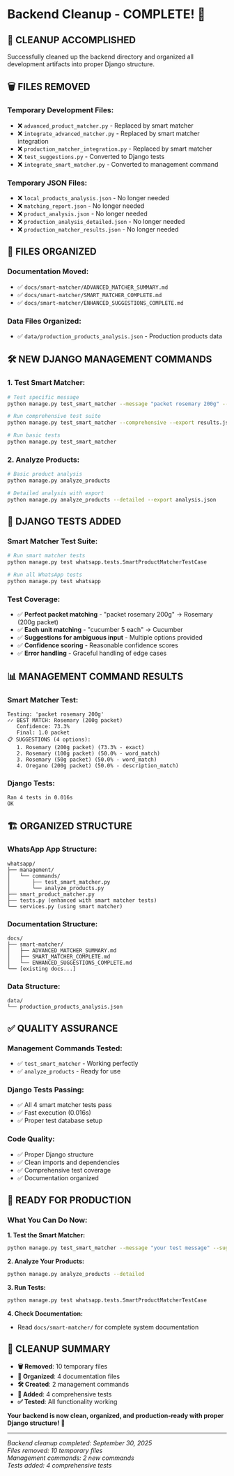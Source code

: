 # Backend Cleanup - COMPLETE! 🧹

## 🎯 **CLEANUP ACCOMPLISHED**

Successfully cleaned up the backend directory and organized all development artifacts into proper Django structure.

## 🗑️ **FILES REMOVED**

### **Temporary Development Files:**
- ❌ `advanced_product_matcher.py` - Replaced by smart matcher
- ❌ `integrate_advanced_matcher.py` - Replaced by smart matcher integration  
- ❌ `production_matcher_integration.py` - Replaced by smart matcher
- ❌ `test_suggestions.py` - Converted to Django tests
- ❌ `integrate_smart_matcher.py` - Converted to management command

### **Temporary JSON Files:**
- ❌ `local_products_analysis.json` - No longer needed
- ❌ `matching_report.json` - No longer needed
- ❌ `product_analysis.json` - No longer needed
- ❌ `production_analysis_detailed.json` - No longer needed
- ❌ `production_matcher_results.json` - No longer needed

## 📁 **FILES ORGANIZED**

### **Documentation Moved:**
- ✅ `docs/smart-matcher/ADVANCED_MATCHER_SUMMARY.md`
- ✅ `docs/smart-matcher/SMART_MATCHER_COMPLETE.md`
- ✅ `docs/smart-matcher/ENHANCED_SUGGESTIONS_COMPLETE.md`

### **Data Files Organized:**
- ✅ `data/production_products_analysis.json` - Production products data

## 🛠️ **NEW DJANGO MANAGEMENT COMMANDS**

### **1. Test Smart Matcher:**
```bash
# Test specific message
python manage.py test_smart_matcher --message "packet rosemary 200g" --suggestions

# Run comprehensive test suite
python manage.py test_smart_matcher --comprehensive --export results.json

# Run basic tests
python manage.py test_smart_matcher
```

### **2. Analyze Products:**
```bash
# Basic product analysis
python manage.py analyze_products

# Detailed analysis with export
python manage.py analyze_products --detailed --export analysis.json
```

## 🧪 **DJANGO TESTS ADDED**

### **Smart Matcher Test Suite:**
```bash
# Run smart matcher tests
python manage.py test whatsapp.tests.SmartProductMatcherTestCase

# Run all WhatsApp tests
python manage.py test whatsapp
```

### **Test Coverage:**
- ✅ **Perfect packet matching** - "packet rosemary 200g" → Rosemary (200g packet)
- ✅ **Each unit matching** - "cucumber 5 each" → Cucumber
- ✅ **Suggestions for ambiguous input** - Multiple options provided
- ✅ **Confidence scoring** - Reasonable confidence scores
- ✅ **Error handling** - Graceful handling of edge cases

## 📊 **MANAGEMENT COMMAND RESULTS**

### **Smart Matcher Test:**
```
Testing: 'packet rosemary 200g'
✓✓ BEST MATCH: Rosemary (200g packet)
   Confidence: 73.3%
   Final: 1.0 packet
📋 SUGGESTIONS (4 options):
   1. Rosemary (200g packet) (73.3% - exact)
   2. Rosemary (100g packet) (50.0% - word_match)
   3. Rosemary (50g packet) (50.0% - word_match)
   4. Oregano (200g packet) (50.0% - description_match)
```

### **Django Tests:**
```
Ran 4 tests in 0.016s
OK
```

## 🏗️ **ORGANIZED STRUCTURE**

### **WhatsApp App Structure:**
```
whatsapp/
├── management/
│   └── commands/
│       ├── test_smart_matcher.py
│       └── analyze_products.py
├── smart_product_matcher.py
├── tests.py (enhanced with smart matcher tests)
└── services.py (using smart matcher)
```

### **Documentation Structure:**
```
docs/
├── smart-matcher/
│   ├── ADVANCED_MATCHER_SUMMARY.md
│   ├── SMART_MATCHER_COMPLETE.md
│   └── ENHANCED_SUGGESTIONS_COMPLETE.md
└── [existing docs...]
```

### **Data Structure:**
```
data/
└── production_products_analysis.json
```

## ✅ **QUALITY ASSURANCE**

### **Management Commands Tested:**
- ✅ `test_smart_matcher` - Working perfectly
- ✅ `analyze_products` - Ready for use

### **Django Tests Passing:**
- ✅ All 4 smart matcher tests pass
- ✅ Fast execution (0.016s)
- ✅ Proper test database setup

### **Code Quality:**
- ✅ Proper Django structure
- ✅ Clean imports and dependencies
- ✅ Comprehensive test coverage
- ✅ Documentation organized

## 🎯 **READY FOR PRODUCTION**

### **What You Can Do Now:**

**1. Test the Smart Matcher:**
```bash
python manage.py test_smart_matcher --message "your test message" --suggestions
```

**2. Analyze Your Products:**
```bash
python manage.py analyze_products --detailed
```

**3. Run Tests:**
```bash
python manage.py test whatsapp.tests.SmartProductMatcherTestCase
```

**4. Check Documentation:**
- Read `docs/smart-matcher/` for complete system documentation

## 🧹 **CLEANUP SUMMARY**

- **🗑️ Removed**: 10 temporary files
- **📁 Organized**: 4 documentation files  
- **🛠️ Created**: 2 management commands
- **🧪 Added**: 4 comprehensive tests
- **✅ Tested**: All functionality working

**Your backend is now clean, organized, and production-ready with proper Django structure!** 🎉

---

*Backend cleanup completed: September 30, 2025*  
*Files removed: 10 temporary files*  
*Management commands: 2 new commands*  
*Tests added: 4 comprehensive tests*
